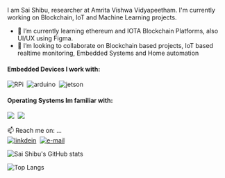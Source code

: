 I am Sai Shibu, researcher at Amrita Vishwa Vidyapeetham. I'm currently working on Blockchain, IoT and Machine Learning projects.

<!---
- 👋 Hi, I’m @saishibu
- 👀 I’m a researcher and I'm interested in Blockchain & IoT
- 🌱 I’m currently learning ethereum and IOTA
- 💞️ I’m looking to collaborate on Blockchain based projects
- 📫 How to reach me saishibu38380@gmail.com
--->
<!---
saishibu/saishibu is a ✨ special ✨ repository because its `README.md` (this file) appears on your GitHub profile.
You can click the Preview link to take a look at your changes.
--->

- 🌱 I’m currently learning ethereum and IOTA Blockchain Platforms, also UI/UX using Figma.
- 💞️ I’m looking to collaborate on Blockchain based projects, IoT based realtime monitoring, Embedded Systems and Home automation

#### Embedded Devices I work with:  <br />
![RPi](https://img.shields.io/badge/Raspberry%20Pi-A22846?style=for-the-badge&logo=Raspberry%20Pi&logoColor=white)&nbsp;
![arduino](https://img.shields.io/badge/Arduino-00979D?style=for-the-badge&logo=Arduino&logoColor=white)&nbsp;
![jetson](https://img.shields.io/badge/Jetson-76B900?style=for-the-badge&logo=nvidia&logoColor=white)&nbsp;

#### Operating Systems Im familiar with:  <br />
![](https://img.shields.io/badge/Ubuntu-E95420?style=for-the-badge&logo=ubuntu&logoColor=white)&nbsp;
![](https://img.shields.io/badge/Windows-0078D6?style=for-the-badge&logo=windows&logoColor=white)&nbsp;


📫 Reach me on: ... <br />
[![linkdein](https://img.shields.io/badge/LinkedIn-0077B5?style=for-the-badge&logo=linkedin&logoColor=white)](https://in.linkedin.com/in/saishibu)&nbsp;
[![e-mail](https://img.shields.io/badge/Gmail-D14836?style=for-the-badge&logo=gmail&logoColor=white)](mailto:saishibu38380@gmail.com)&nbsp;

![Sai Shibu's GitHub stats](https://github-readme-stats.vercel.app/api?username=saishibu)

![Top Langs](https://github-readme-stats.vercel.app/api/top-langs/?username=saishibu&hide=Jupyter)
